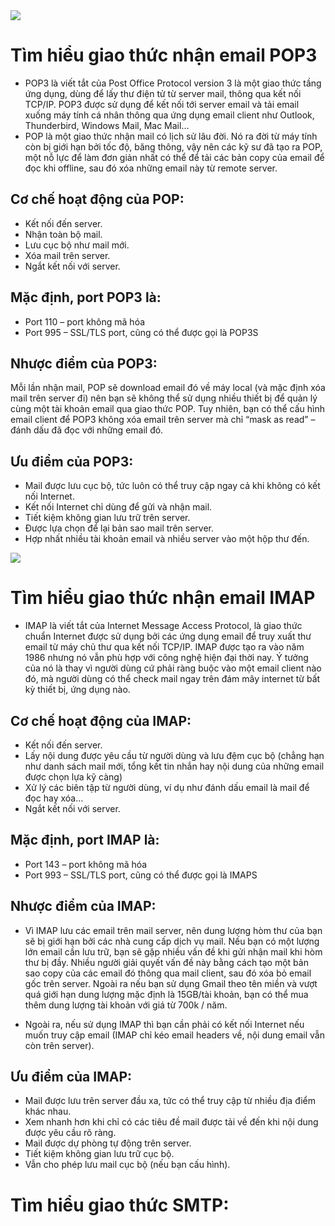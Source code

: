 <img src="https://mga.vn/wp-content/uploads/2019/09/pop3-2@4x.png">

# Tìm hiểu giao thức nhận email POP3
- POP3 là viết tắt của Post Office Protocol version 3 là một giao thức tầng ứng dụng, dùng để lấy thư điện tử từ server mail, thông qua kết nối TCP/IP. POP3 được sử dụng để kết nối tới server email và tải email xuống máy tính cá nhân thông qua ứng dụng email client như Outlook, Thunderbird, Windows Mail, Mac Mail…
- POP là một giao thức nhận mail có lịch sử lâu đời. Nó ra đời từ máy tính còn bị giới hạn bởi tốc độ, băng thông, vậy nên các kỹ sư đã tạo ra POP, một nỗ lực để làm đơn giản nhất có thể để tải các bản copy của email để đọc khi offline, sau đó xóa những email này từ remote server.
## Cơ chế hoạt động của POP:
- Kết nối đến server.
- Nhận toàn bộ mail.
- Lưu cục bộ như mail mới.
- Xóa mail trên server.
- Ngắt kết nối với server.
## Mặc định, port POP3 là:
 - Port 110 – port không mã hóa
 - Port 995 – SSL/TLS port, cũng có thể được gọi là POP3S
## Nhược điểm của POP3:
Mỗi lần nhận mail, POP sẽ download email đó về máy local (và mặc định xóa mail trên server đi) nên bạn sẽ không thể sử dụng nhiều thiết bị để quản lý cùng một tài khoản email qua giao thức POP. Tuy nhiên, bạn có thể cấu hình email client để POP3 không xóa email trên server mà chỉ “mask as read” – đánh dấu đã đọc với những email đó.
## Ưu điểm của POP3:
- Mail được lưu cục bộ, tức luôn có thể truy cập ngay cả khi không có kết nối Internet.
- Kết nối Internet chỉ dùng để gửi và nhận mail.
- Tiết kiệm không gian lưu trữ trên server.
- Được lựa chọn để lại bản sao mail trên server.
- Hợp nhất nhiều tài khoản email và nhiều server vào một hộp thư đến.

<img src="https://mga.vn/wp-content/uploads/2019/09/imap-3@4x.png">

# Tìm hiểu giao thức nhận email IMAP
- IMAP là viết tắt của Internet Message Access Protocol, là giao thức chuẩn Internet được sử dụng bởi các ứng dụng email để truy xuất thư email từ máy chủ thư qua kết nối TCP/IP. IMAP được tạo ra vào năm 1986 nhưng nó vẫn phù hợp với công nghệ hiện đại thời nay. Ý tưởng của nó là thay vì người dùng cứ phải ràng buộc vào một email client nào đó, mà người dùng có thể check mail ngay trên đám mây internet từ bất kỳ thiết bị, ứng dụng nào.
## Cơ chế hoạt động của IMAP:
- Kết nối đến server.
- Lấy nội dung được yêu cầu từ người dùng và lưu đệm cục bộ (chẳng hạn như danh sách mail mới, tổng kết tin nhắn hay nội dung của những email được chọn lựa kỹ càng)
- Xử lý các biên tập từ người dùng, ví dụ như đánh dấu email là mail để đọc hay xóa…
- Ngắt kết nối với server.
## Mặc định, port IMAP là:
- Port 143 – port không mã hóa
- Port 993 – SSL/TLS port, cũng có thể được gọi là IMAPS
## Nhược điểm của IMAP:
- Vì IMAP lưu các email trên mail server, nên dung lượng hòm thư của bạn sẽ bị giới hạn bởi các nhà cung cấp dịch vụ mail. Nếu bạn có một lượng lớn email cần lưu trữ, bạn sẽ gặp nhiều vấn đề khi gửi nhận mail khi hòm thư bị đầy. Nhiều người giải quyết vấn đề này bằng cách tạo một bản sao copy của các email đó thông qua mail client, sau đó xóa bỏ email gốc trên server. Ngoài ra nếu bạn sử dụng Gmail theo tên miền và vượt quá giới hạn dung lượng mặc định là 15GB/tài khoản, bạn có thể mua thêm dung lượng tài khoản với giá từ 700k / năm.

- Ngoài ra, nếu sử dụng IMAP thì bạn cần phải có kết nối Internet nếu muốn truy cập email (IMAP chỉ kéo email headers về, nội dung email vẫn còn trên server).

## Ưu điểm của IMAP:

- Mail được lưu trên server đầu xa, tức có thể truy cập từ nhiều địa điểm khác nhau.
- Xem nhanh hơn khi chỉ có các tiêu đề mail được tải về đến khi nội dung được yêu cầu rõ ràng.
- Mail được dự phòng tự động trên server.
- Tiết kiệm không gian lưu trữ cục bộ.
- Vẫn cho phép lưu mail cục bộ (nếu bạn cấu hình).

# Tìm hiểu giao thức SMTP:























